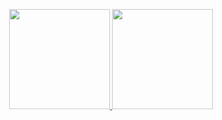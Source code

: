 <div align="center">
  <a href="https://github.com/cesarvargasjr">
  <img height="180em" src="https://github-readme-stats.vercel.app/api?username=cesarvargasjr&show_icons=true&theme=tokyonight&include_all_commits=true&count_private=true"/>
  <img height="180em" src="https://github-readme-stats.vercel.app/api/top-langs/?username=cesarvargasjr&layout=compact&langs_count=7&theme=tokyonight"/>
</div>
